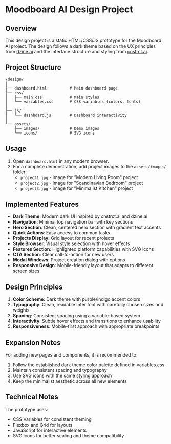 # Moodboard AI Design Project

## Overview

This design project is a static HTML/CSS/JS prototype for the Moodboard AI project. The design follows a dark theme based on the UX principles from [dzine.ai](https://dzine.ai) and the interface structure and styling from [cnstrct.ai](https://cnstrct.ai).

## Project Structure

```
/design/
│
├── dashboard.html          # Main dashboard page
├── css/
│   ├── main.css            # Main styles
│   └── variables.css       # CSS variables (colors, fonts)
│
├── js/
│   └── dashboard.js        # Dashboard interactivity
│
└── assets/
    ├── images/             # Demo images
    └── icons/              # SVG icons
```

## Usage

1. Open `dashboard.html` in any modern browser.
2. For a complete demonstration, add project images to the `assets/images/` folder:
   - `project1.jpg` - image for "Modern Living Room" project
   - `project2.jpg` - image for "Scandinavian Bedroom" project
   - `project3.jpg` - image for "Minimalist Kitchen" project

## Implemented Features

- **Dark Theme**: Modern dark UI inspired by cnstrct.ai and dzine.ai
- **Navigation**: Minimal top navigation bar with key sections
- **Hero Section**: Clean, centered hero section with gradient text accents
- **Quick Actions**: Easy access to common tasks
- **Projects Display**: Grid layout for recent projects
- **Style Browser**: Visual style selection with hover effects
- **Features Section**: Highlighted platform capabilities with SVG icons
- **CTA Section**: Clear call-to-action for new users
- **Modal Windows**: Project creation dialog with options
- **Responsive Design**: Mobile-friendly layout that adapts to different screen sizes

## Design Principles

1. **Color Scheme**: Dark theme with purple/indigo accent colors
2. **Typography**: Clean, readable Inter font with carefully chosen sizes and weights
3. **Spacing**: Consistent spacing using a variable-based system
4. **Interactivity**: Subtle hover effects and transitions to enhance usability
5. **Responsiveness**: Mobile-first approach with appropriate breakpoints

## Expansion Notes

For adding new pages and components, it is recommended to:

1. Follow the established dark theme color palette defined in variables.css
2. Maintain consistent spacing and typography
3. Use SVG icons with the same styling approach
4. Keep the minimalist aesthetic across all new elements

## Technical Notes

The prototype uses:
- CSS Variables for consistent theming
- Flexbox and Grid for layouts
- JavaScript for interactive elements
- SVG icons for better scaling and theme compatibility